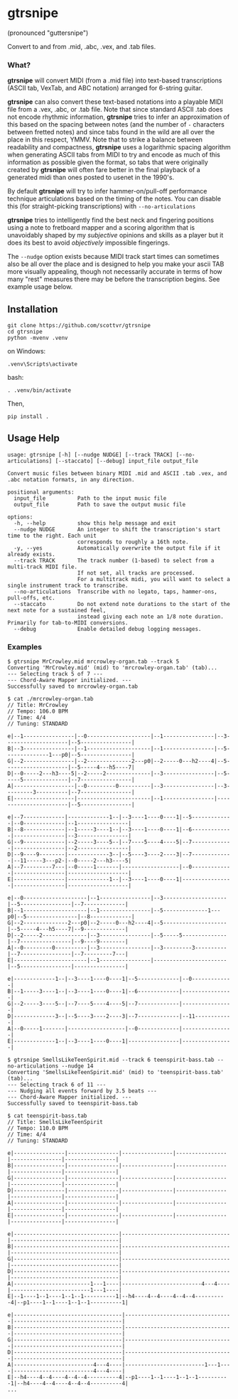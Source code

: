 # gtrsnipe 
(pronounced "guttersnipe")

Convert to and from .mid, .abc, .vex, and .tab files. 

### What?

**gtrsnipe** will convert MIDI (from a .mid file) into text-based transcriptions (ASCII tab, VexTab, and ABC notation) arranged for 6-string guitar.

**gtrsnipe** can also convert these text-based notations into a playable MIDI file from a .vex, .abc, or .tab file. Note that since standard ASCII .tab does not encode rhythmic information, **gtrsnipe** tries to infer an approximation of this based on the spacing between notes (and the number of `-` characters between fretted notes) and since tabs found in the wild are all over the place in this respect, YMMV. Note that to strike a balance between readability and compactness, **gtrsnipe** uses a logarithmic spacing algorithm when generating ASCII tabs from MIDI to try and encode as much of this information as possible given the format, so tabs that were originally created by **gtrsnipe** will often fare better in the final playback of a generated midi than ones posted to usenet in the 1990's. 

By default **gtrsnipe** will try to infer hammer-on/pull-off performance technique articulations based on the timing of the notes. You can disable this (for straight-picking transcriptions) with `--no-articulations`

**gtrsnipe** tries to intelligently find the best neck and fingering positions using a note to fretboard mapper and a scoring algorithm that is unavoidably shaped by my *subjective* opinions and skills as a player but it  does its best to avoid *objectively* impossible fingerings.

The `--nudge` option exists because MIDI track start times can sometimes also be all over the place and is designed to help you make your ascii TAB more visually appealing, though not necessarily accurate in terms of how many "rest" measures there may be before the transcription begins. See example usage below.

## Installation

```
git clone https://github.com/scottvr/gtrsnipe
cd gtrsnipe
python -mvenv .venv
```

on Windows:

```
.venv\Scripts\activate
```

bash:

```
. .venv/bin/activate
```

Then, 

```
pip install .
```


## Usage Help

```
usage: gtrsnipe [-h] [--nudge NUDGE] [--track TRACK] [--no-articulations] [--staccato] [--debug] input_file output_file

Convert music files between binary MIDI .mid and ASCII .tab .vex, and .abc notation formats, in any direction.

positional arguments:
  input_file          Path to the input music file
  output_file         Path to save the output music file

options:
  -h, --help          show this help message and exit
  --nudge NUDGE       An integer to shift the transcription's start time to the right. Each unit
                      corresponds to roughly a 16th note.
  -y, --yes           Automatically overwrite the output file if it already exists.
  --track TRACK       The track number (1-based) to select from a multi-track MIDI file. 
                      If not set, all tracks are processed. 
                      For a multitrack midi, you will want to select a single instrument track to transcribe.
  --no-articulations  Transcribe with no legato, taps, hammer-ons, pull-offs, etc.
  --staccato          Do not extend note durations to the start of the next note for a sustained feel,
                      instead giving each note an 1/8 note duration. Primarily for tab-to-MIDI conversions.
  --debug             Enable detailed debug logging messages.

```

### Examples

```
$ gtrsnipe MrCrowley.mid mrcrowley-organ.tab --track 5
Converting 'MrCrowley.mid' (mid) to 'mrcrowley-organ.tab' (tab)...
--- Selecting track 5 of 7 ---
--- Chord-Aware Mapper initialized. ---
Successfully saved to mrcrowley-organ.tab

$ cat ./mrcrowley-organ.tab
// Title: MrCrowley
// Tempo: 106.0 BPM
// Time: 4/4
// Tuning: STANDARD

e|--1----------------|--0--------------------|--1----------------|--3--------------------|--5----------------|
B|--3----------------|--1--------------------|--1----------------|--5--------------1---p0|--5----------------|
G|--2----------------|--2--------------2---p0|--2-----0---h2----4|--5--------------------|--5-----4---h5----7|
D|--0-----2---h3----5|--2-----2--------------|--3----------------|--5-----5--------------|--7----------------|
A|-------------------|--0---------0----------|--3----------------|--3---------3----------|--7----------------|
E|-------------------|-----------------------|--1----------------|-----------------------|--5----------------|

e|--7-------------|-------------1--|--3----1----0----1|--5-------------|--0-------------|--1----------------|
B|--8-------------|--1-----3----1--|--3----1----0----1|--6-------------|----------------|--3----------------|
G|--9-------------|--2-----3----5--|--7----5----4----5|--7-------------|----------------|--2----------------|
D|--9----9--------|-------------3--|--5----3----2----3|--7-------------|--11-----3---p2-|--0-----2---h3----5|
A|--7---------7---|--0-----1-------|------------------|--0-------------|----------------|-------------------|
E|----------------|-------------1--|--3----1----0----1|----------------|----------------|-------------------|

e|--0--------------------|--1----------------|--3--------------------|--5----------------|--7-------------|
B|--1--------------------|--1----------------|--5--------------1---p0|--5----------------|--8-------------|
G|--2--------------2---p0|--2-----0---h2----4|--5--------------------|--5-----4---h5----7|--9-------------|
D|--2-----2--------------|--3----------------|--5-----5--------------|--7----------------|--9----9--------|
A|--0---------0----------|--3----------------|--3---------3----------|--7----------------|--7---------7---|
E|-----------------------|--1----------------|-----------------------|--5----------------|----------------|

e|-------------1--|--3----1----0----1|--5-------------|--0-------------|
B|--1-----3----1--|--3----1----0----1|--6-------------|----------------|
G|--2-----3----5--|--7----5----4----5|--7-------------|----------------|
D|-------------3--|--5----3----2----3|--7-------------|--11------------|
A|--0-----1-------|------------------|--0-------------|----------------|
E|-------------1--|--3----1----0----1|----------------|----------------|

```


```
$ gtrsnipe SmellsLikeTeenSpirit.mid --track 6 teenspirit-bass.tab --no-articulations --nudge 14
Converting 'SmellsLikeTeenSpirit.mid' (mid) to 'teenspirit-bass.tab' (tab)...
--- Selecting track 6 of 11 ---
--- Nudging all events forward by 3.5 beats ---
--- Chord-Aware Mapper initialized. ---
Successfully saved to teenspirit-bass.tab

$ cat teenspirit-bass.tab
// Title: SmellsLikeTeenSpirit
// Tempo: 110.0 BPM
// Time: 4/4
// Tuning: STANDARD

e|----------------|----------------|----------------|----------------|----------------|----------------|
B|----------------|----------------|----------------|----------------|----------------|----------------|
G|----------------|----------------|----------------|----------------|----------------|----------------|
D|----------------|----------------|----------------|----------------|----------------|----------------|
A|----------------|----------------|----------------|----------------|----------------|----------------|
E|----------------|----------------|----------------|----------------|----------------|----------------|

e|---------------------------------|----------------------------------|----------------------------------|
B|---------------------------------|----------------------------------|----------------------------------|
G|---------------------------------|----------------------------------|----------------------------------|
D|---------------------------------|----------------------------------|----------------------------------|
A|------------------------1---1----|-------------------------4---4----|-------------------------1---1----|
E|--1----1--1----1--1--1----------1|--h4----4--4----4--4--4----------4|--p1----1--1----1--1--1----------1|

e|----------------------------------|----------------------------------|----------------------------------|
B|----------------------------------|----------------------------------|----------------------------------|
G|----------------------------------|----------------------------------|----------------------------------|
D|----------------------------------|----------------------------------|----------------------------------|
A|-------------------------4---4----|-------------------------1---1----|-------------------------4---4----|
E|--h4----4--4----4--4--4----------4|--p1----1--1----1--1--1----------1|--h4----4--4----4--4--4----------4|
...
```
